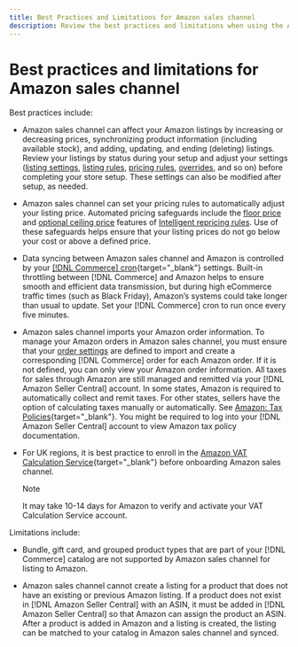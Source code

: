 ```yaml
---
title: Best Practices and Limitations for Amazon sales channel
description: Review the best practices and limitations when using the Amazon sales channel for Adobe Commerce and Magento Open Source.
---
```


# Best practices and limitations for Amazon sales channel

Best practices include:

- Amazon sales channel can affect your Amazon listings by increasing or decreasing prices, synchronizing product information (including available stock), and adding, updating, and ending (deleting) listings. Review your listings by status during your setup and adjust your settings ([listing settings](./listing-settings.md), [listing rules](./listing-rules.md), [pricing rules](./pricing-products.md), [overrides](./overrides.md), and so on) before completing your store setup. These settings can also be modified after setup, as needed.

- Amazon sales channel can set your pricing rules to automatically adjust your listing price. Automated pricing safeguards include the [floor price](./floor-price.md) and [optional ceiling price](./optional-ceiling-price.md) features of [Intelligent repricing rules](./intelligent-repricing-rules.md). Use of these safeguards helps ensure that your listing prices do not go below your cost or above a defined price.

- Data syncing between Amazon sales channel and Amazon is controlled by your [[!DNL Commerce] cron](https://docs.magento.com/user-guide/system/cron.html){target="_blank"} settings. Built-in throttling between [!DNL Commerce] and Amazon helps to ensure smooth and efficient data transmission, but during high eCommerce traffic times (such as Black Friday), Amazon’s systems could take longer than usual to update. Set your [!DNL Commerce] cron to run once every five minutes.

- Amazon sales channel imports your Amazon order information. To manage your Amazon orders in Amazon sales channel, you must ensure that your [order settings](./order-settings.md) are defined to import and create a corresponding [!DNL Commerce] order for each Amazon order. If it is not defined, you can only view your Amazon order information. All taxes for sales through Amazon are still managed and remitted via your [!DNL Amazon Seller Central] account. In some states, Amazon is required to automatically collect and remit taxes. For other states, sellers have the option of calculating taxes manually or automatically. See [Amazon: Tax Policies](https://sellercentral.amazon.com/gp/help/external/help.html?itemID=200405820&language=en_US/){target="_blank"}. You might be required to log into your [!DNL Amazon Seller Central] account to view Amazon tax policy documentation.

- For UK regions, it is best  practice to enroll in the [Amazon VAT Calculation Service](https://sell.amazon.co.uk/learn/vat-resources/){target="_blank"} before onboarding Amazon sales channel.

   
   >[!NOTE]
   >
   >It may take 10-14 days for Amazon to verify and activate your VAT Calculation Service account.

Limitations include:

- Bundle, gift card, and grouped product types that are part of your [!DNL Commerce] catalog are not supported by Amazon sales channel for listing to Amazon.

- Amazon sales channel cannot create a listing for a product that does not have an existing or previous Amazon listing. If a product does not exist in [!DNL Amazon Seller Central] with an ASIN, it must be added in [!DNL Amazon Seller Central] so that Amazon can assign the product an ASIN. After a product is added in Amazon and a listing is created, the listing can be matched to your catalog in Amazon sales channel and synced.
